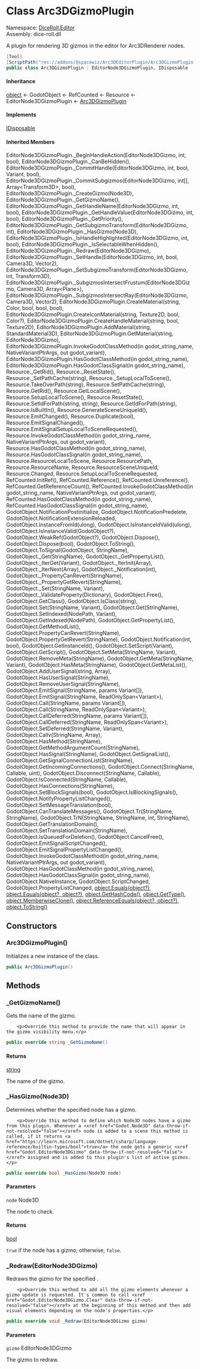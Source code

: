 # <a id="DiceRoll_Editor_Arc3DGizmoPlugin"></a> Class Arc3DGizmoPlugin

Namespace: [DiceRoll.Editor](DiceRoll.Editor.md)  
Assembly: dice\-roll.dll  

A plugin for rendering 3D gizmos in the editor for Arc3DRenderer nodes.

```csharp
[Tool]
[ScriptPath("res://addons/@spacewiz/Arc3DEditorPlugin/Arc3DGizmoPlugin.cs")]
public class Arc3DGizmoPlugin : EditorNode3DGizmoPlugin, IDisposable
```

#### Inheritance

[object](https://learn.microsoft.com/dotnet/api/system.object) ← 
GodotObject ← 
RefCounted ← 
Resource ← 
EditorNode3DGizmoPlugin ← 
[Arc3DGizmoPlugin](DiceRoll.Editor.Arc3DGizmoPlugin.md)

#### Implements

[IDisposable](https://learn.microsoft.com/dotnet/api/system.idisposable)

#### Inherited Members

EditorNode3DGizmoPlugin.\_BeginHandleAction\(EditorNode3DGizmo, int, bool\), 
EditorNode3DGizmoPlugin.\_CanBeHidden\(\), 
EditorNode3DGizmoPlugin.\_CommitHandle\(EditorNode3DGizmo, int, bool, Variant, bool\), 
EditorNode3DGizmoPlugin.\_CommitSubgizmos\(EditorNode3DGizmo, int\[\], Array<Transform3D\>, bool\), 
EditorNode3DGizmoPlugin.\_CreateGizmo\(Node3D\), 
EditorNode3DGizmoPlugin.\_GetGizmoName\(\), 
EditorNode3DGizmoPlugin.\_GetHandleName\(EditorNode3DGizmo, int, bool\), 
EditorNode3DGizmoPlugin.\_GetHandleValue\(EditorNode3DGizmo, int, bool\), 
EditorNode3DGizmoPlugin.\_GetPriority\(\), 
EditorNode3DGizmoPlugin.\_GetSubgizmoTransform\(EditorNode3DGizmo, int\), 
EditorNode3DGizmoPlugin.\_HasGizmo\(Node3D\), 
EditorNode3DGizmoPlugin.\_IsHandleHighlighted\(EditorNode3DGizmo, int, bool\), 
EditorNode3DGizmoPlugin.\_IsSelectableWhenHidden\(\), 
EditorNode3DGizmoPlugin.\_Redraw\(EditorNode3DGizmo\), 
EditorNode3DGizmoPlugin.\_SetHandle\(EditorNode3DGizmo, int, bool, Camera3D, Vector2\), 
EditorNode3DGizmoPlugin.\_SetSubgizmoTransform\(EditorNode3DGizmo, int, Transform3D\), 
EditorNode3DGizmoPlugin.\_SubgizmosIntersectFrustum\(EditorNode3DGizmo, Camera3D, Array<Plane\>\), 
EditorNode3DGizmoPlugin.\_SubgizmosIntersectRay\(EditorNode3DGizmo, Camera3D, Vector2\), 
EditorNode3DGizmoPlugin.CreateMaterial\(string, Color, bool, bool, bool\), 
EditorNode3DGizmoPlugin.CreateIconMaterial\(string, Texture2D, bool, Color?\), 
EditorNode3DGizmoPlugin.CreateHandleMaterial\(string, bool, Texture2D\), 
EditorNode3DGizmoPlugin.AddMaterial\(string, StandardMaterial3D\), 
EditorNode3DGizmoPlugin.GetMaterial\(string, EditorNode3DGizmo\), 
EditorNode3DGizmoPlugin.InvokeGodotClassMethod\(in godot\_string\_name, NativeVariantPtrArgs, out godot\_variant\), 
EditorNode3DGizmoPlugin.HasGodotClassMethod\(in godot\_string\_name\), 
EditorNode3DGizmoPlugin.HasGodotClassSignal\(in godot\_string\_name\), 
Resource.\_GetRid\(\), 
Resource.\_ResetState\(\), 
Resource.\_SetPathCache\(string\), 
Resource.\_SetupLocalToScene\(\), 
Resource.TakeOverPath\(string\), 
Resource.SetPathCache\(string\), 
Resource.GetRid\(\), 
Resource.GetLocalScene\(\), 
Resource.SetupLocalToScene\(\), 
Resource.ResetState\(\), 
Resource.SetIdForPath\(string, string\), 
Resource.GetIdForPath\(string\), 
Resource.IsBuiltIn\(\), 
Resource.GenerateSceneUniqueId\(\), 
Resource.EmitChanged\(\), 
Resource.Duplicate\(bool\), 
Resource.EmitSignalChanged\(\), 
Resource.EmitSignalSetupLocalToSceneRequested\(\), 
Resource.InvokeGodotClassMethod\(in godot\_string\_name, NativeVariantPtrArgs, out godot\_variant\), 
Resource.HasGodotClassMethod\(in godot\_string\_name\), 
Resource.HasGodotClassSignal\(in godot\_string\_name\), 
Resource.ResourceLocalToScene, 
Resource.ResourcePath, 
Resource.ResourceName, 
Resource.ResourceSceneUniqueId, 
Resource.Changed, 
Resource.SetupLocalToSceneRequested, 
RefCounted.InitRef\(\), 
RefCounted.Reference\(\), 
RefCounted.Unreference\(\), 
RefCounted.GetReferenceCount\(\), 
RefCounted.InvokeGodotClassMethod\(in godot\_string\_name, NativeVariantPtrArgs, out godot\_variant\), 
RefCounted.HasGodotClassMethod\(in godot\_string\_name\), 
RefCounted.HasGodotClassSignal\(in godot\_string\_name\), 
GodotObject.NotificationPostinitialize, 
GodotObject.NotificationPredelete, 
GodotObject.NotificationExtensionReloaded, 
GodotObject.InstanceFromId\(ulong\), 
GodotObject.IsInstanceIdValid\(ulong\), 
GodotObject.IsInstanceValid\(GodotObject?\), 
GodotObject.WeakRef\(GodotObject?\), 
GodotObject.Dispose\(\), 
GodotObject.Dispose\(bool\), 
GodotObject.ToString\(\), 
GodotObject.ToSignal\(GodotObject, StringName\), 
GodotObject.\_Get\(StringName\), 
GodotObject.\_GetPropertyList\(\), 
GodotObject.\_IterGet\(Variant\), 
GodotObject.\_IterInit\(Array\), 
GodotObject.\_IterNext\(Array\), 
GodotObject.\_Notification\(int\), 
GodotObject.\_PropertyCanRevert\(StringName\), 
GodotObject.\_PropertyGetRevert\(StringName\), 
GodotObject.\_Set\(StringName, Variant\), 
GodotObject.\_ValidateProperty\(Dictionary\), 
GodotObject.Free\(\), 
GodotObject.GetClass\(\), 
GodotObject.IsClass\(string\), 
GodotObject.Set\(StringName, Variant\), 
GodotObject.Get\(StringName\), 
GodotObject.SetIndexed\(NodePath, Variant\), 
GodotObject.GetIndexed\(NodePath\), 
GodotObject.GetPropertyList\(\), 
GodotObject.GetMethodList\(\), 
GodotObject.PropertyCanRevert\(StringName\), 
GodotObject.PropertyGetRevert\(StringName\), 
GodotObject.Notification\(int, bool\), 
GodotObject.GetInstanceId\(\), 
GodotObject.SetScript\(Variant\), 
GodotObject.GetScript\(\), 
GodotObject.SetMeta\(StringName, Variant\), 
GodotObject.RemoveMeta\(StringName\), 
GodotObject.GetMeta\(StringName, Variant\), 
GodotObject.HasMeta\(StringName\), 
GodotObject.GetMetaList\(\), 
GodotObject.AddUserSignal\(string, Array\), 
GodotObject.HasUserSignal\(StringName\), 
GodotObject.RemoveUserSignal\(StringName\), 
GodotObject.EmitSignal\(StringName, params Variant\[\]\), 
GodotObject.EmitSignal\(StringName, ReadOnlySpan<Variant\>\), 
GodotObject.Call\(StringName, params Variant\[\]\), 
GodotObject.Call\(StringName, ReadOnlySpan<Variant\>\), 
GodotObject.CallDeferred\(StringName, params Variant\[\]\), 
GodotObject.CallDeferred\(StringName, ReadOnlySpan<Variant\>\), 
GodotObject.SetDeferred\(StringName, Variant\), 
GodotObject.Callv\(StringName, Array\), 
GodotObject.HasMethod\(StringName\), 
GodotObject.GetMethodArgumentCount\(StringName\), 
GodotObject.HasSignal\(StringName\), 
GodotObject.GetSignalList\(\), 
GodotObject.GetSignalConnectionList\(StringName\), 
GodotObject.GetIncomingConnections\(\), 
GodotObject.Connect\(StringName, Callable, uint\), 
GodotObject.Disconnect\(StringName, Callable\), 
GodotObject.IsConnected\(StringName, Callable\), 
GodotObject.HasConnections\(StringName\), 
GodotObject.SetBlockSignals\(bool\), 
GodotObject.IsBlockingSignals\(\), 
GodotObject.NotifyPropertyListChanged\(\), 
GodotObject.SetMessageTranslation\(bool\), 
GodotObject.CanTranslateMessages\(\), 
GodotObject.Tr\(StringName, StringName\), 
GodotObject.TrN\(StringName, StringName, int, StringName\), 
GodotObject.GetTranslationDomain\(\), 
GodotObject.SetTranslationDomain\(StringName\), 
GodotObject.IsQueuedForDeletion\(\), 
GodotObject.CancelFree\(\), 
GodotObject.EmitSignalScriptChanged\(\), 
GodotObject.EmitSignalPropertyListChanged\(\), 
GodotObject.InvokeGodotClassMethod\(in godot\_string\_name, NativeVariantPtrArgs, out godot\_variant\), 
GodotObject.HasGodotClassMethod\(in godot\_string\_name\), 
GodotObject.HasGodotClassSignal\(in godot\_string\_name\), 
GodotObject.NativeInstance, 
GodotObject.ScriptChanged, 
GodotObject.PropertyListChanged, 
[object.Equals\(object?\)](https://learn.microsoft.com/dotnet/api/system.object.equals\#system\-object\-equals\(system\-object\)), 
[object.Equals\(object?, object?\)](https://learn.microsoft.com/dotnet/api/system.object.equals\#system\-object\-equals\(system\-object\-system\-object\)), 
[object.GetHashCode\(\)](https://learn.microsoft.com/dotnet/api/system.object.gethashcode), 
[object.GetType\(\)](https://learn.microsoft.com/dotnet/api/system.object.gettype), 
[object.MemberwiseClone\(\)](https://learn.microsoft.com/dotnet/api/system.object.memberwiseclone), 
[object.ReferenceEquals\(object?, object?\)](https://learn.microsoft.com/dotnet/api/system.object.referenceequals), 
[object.ToString\(\)](https://learn.microsoft.com/dotnet/api/system.object.tostring)

## Constructors

### <a id="DiceRoll_Editor_Arc3DGizmoPlugin__ctor"></a> Arc3DGizmoPlugin\(\)

Initializes a new instance of the <xref href="DiceRoll.Editor.Arc3DGizmoPlugin" data-throw-if-not-resolved="false"></xref> class.

```csharp
public Arc3DGizmoPlugin()
```

## Methods

### <a id="DiceRoll_Editor_Arc3DGizmoPlugin__GetGizmoName"></a> \_GetGizmoName\(\)

Gets the name of the gizmo.

        <p>Override this method to provide the name that will appear in the gizmo visibility menu.</p>

```csharp
public override string _GetGizmoName()
```

#### Returns

 [string](https://learn.microsoft.com/dotnet/api/system.string)

The name of the gizmo.

### <a id="DiceRoll_Editor_Arc3DGizmoPlugin__HasGizmo_Godot_Node3D_"></a> \_HasGizmo\(Node3D\)

Determines whether the specified node has a gizmo.

        <p>Override this method to define which Node3D nodes have a gizmo from this plugin. Whenever a <xref href="Godot.Node3D" data-throw-if-not-resolved="false"></xref> node is added to a scene this method is called, if it returns <a href="https://learn.microsoft.com/dotnet/csharp/language-reference/builtin-types/bool">true</a> the node gets a generic <xref href="Godot.EditorNode3DGizmo" data-throw-if-not-resolved="false"></xref> assigned and is added to this plugin's list of active gizmos.</p>

```csharp
public override bool _HasGizmo(Node3D node)
```

#### Parameters

`node` Node3D

The node to check.

#### Returns

 [bool](https://learn.microsoft.com/dotnet/api/system.boolean)

<code>true</code> if the node has a gizmo; otherwise, <code>false</code>.

### <a id="DiceRoll_Editor_Arc3DGizmoPlugin__Redraw_Godot_EditorNode3DGizmo_"></a> \_Redraw\(EditorNode3DGizmo\)

Redraws the gizmo for the specified <xref href="Godot.EditorNode3DGizmo" data-throw-if-not-resolved="false"></xref>.

        <p>Override this method to add all the gizmo elements whenever a gizmo update is requested. It's common to call <xref href="Godot.EditorNode3DGizmo.Clear" data-throw-if-not-resolved="false"></xref> at the beginning of this method and then add visual elements depending on the node's properties.</p>

```csharp
public override void _Redraw(EditorNode3DGizmo gizmo)
```

#### Parameters

`gizmo` EditorNode3DGizmo

The gizmo to redraw.

